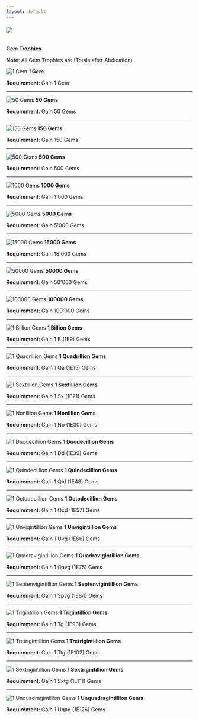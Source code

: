```yaml
---
layout: default
---
```


###### ![](/realm/assets/img/picks/TrophiesTopPage.png)

**Gem Trophies**

**Note**: All Gem Trophies are (Totals after Abdication)

![](/realm/assets/img/picks/1Gem.png "1 Gem") **1 Gem**

**Requirement**: Gain 1 Gem

---

![](/realm/assets/img/picks/50Gems.png "50 Gems") **50 Gems**

**Requirement**: Gain 50 Gems

---

![](/realm/assets/img/picks/150Gems.png "150 Gems") **150 Gems**

**Requirement**: Gain 150 Gems

---

![](/realm/assets/img/picks/500Gems.png "500 Gems") **500 Gems**

**Requirement**: Gain 500 Gems

---

![](/realm/assets/img/picks/1000Gems.png "1000 Gems") **1000 Gems**

**Requirement**: Gain 1'000 Gems

---

![](/realm/assets/img/picks/5000Gems.png "5000 Gems") **5000 Gems**

**Requirement**: Gain 5'000 Gems

---

![](/realm/assets/img/picks/15000Gems.png "15000 Gems") **15000 Gems**

**Requirement**: Gain 15'000 Gems

---

![](/realm/assets/img/picks/50000Gems.png "50000 Gems") **50000 Gems**

**Requirement**: Gain 50'000 Gems

---

![](/realm/assets/img/picks/100000Gems.png "100000 Gems") **100000 Gems**

**Requirement**: Gain 100'000 Gems

---

![](/realm/assets/img/picks/1BillionGems.png "1 Billion Gems") **1 Billion Gems**

**Requirement**: Gain 1 B (1E9) Gems

---

![](/realm/assets/img/picks/1QuadrillionGems.png "1 Quadrillion Gems") **1 Quadrillion Gems**

**Requirement**: Gain 1 Qa (1E15) Gems

---

![](/realm/assets/img/picks/1SextillionGems.png "1 Sextillion Gems") **1 Sextillion Gems**

**Requirement**: Gain 1 Sx (1E21) Gems

---

![](/realm/assets/img/picks/1NonillionGems.png "1 Nonillion Gems") **1 Nonillion Gems**

**Requirement**: Gain 1 No (1E30) Gems

---

![](/realm/assets/img/picks/1DuodecillionGems.png "1 Duodecillion Gems") **1 Duodecillion Gems**

**Requirement**: Gain 1 Dd (1E39) Gems

---

![](/realm/assets/img/picks/1QuindecillionGems.png "1 Quindecillion Gems") **1 Quindecillion Gems**

**Requirement**: Gain 1 Qid (1E48) Gems

---

![](/realm/assets/img/picks/1OctodecillionGems.png "1 Octodecillion Gems") **1 Octodecillion Gems**

**Requirement**: Gain 1 Ocd (1E57) Gems

---

![](/realm/assets/img/picks/1UnvigintillionGems.png "1 Unvigintillion Gems") **1 Unvigintillion Gems**

**Requirement**: Gain 1 Uvg (1E66) Gems

---

![](/realm/assets/img/picks/1QuadravigintillionGems.png "1 Quadravigintillion Gems") **1 Quadravigintillion Gems**

**Requirement**: Gain 1 Qavg (1E75) Gems

---

![](/realm/assets/img/picks/1SeptenvigintillionGems.png "1 Septenvigintillion Gems") **1 Septenvigintillion Gems**

**Requirement**: Gain 1 Spvg (1E84) Gems

---

![](/realm/assets/img/picks/1TrigintillionGems.png "1 Trigintillion Gems") **1 Trigintillion Gems**

**Requirement**: Gain 1 Tg (1E93) Gems

---

![](/realm/assets/img/picks/1TretrigintillionGems.png "1 Tretrigintillion Gems") **1 Tretrigintillion Gems**

**Requirement**: Gain 1 Ttg (1E102) Gems

---

![](/realm/assets/img/picks/1SextrigintillionGems.png "1 Sextrigintillion Gems") **1 Sextrigintillion Gems**

**Requirement**: Gain 1 Sxtg (1E111) Gems

---

![](/realm/assets/img/picks/1UnquadragintillionGems.png "1 Unquadragintillion Gems") **1 Unquadragintillion Gems**

**Requirement**: Gain 1 Uqag (1E126) Gems